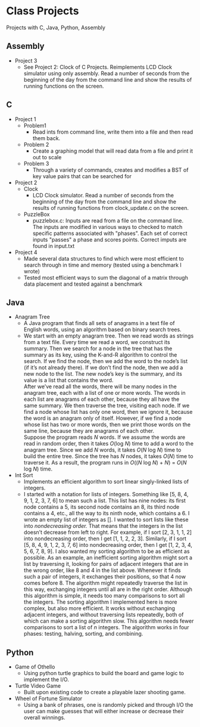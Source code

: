 # Class Projects
Projects with C, Java, Python, Assembly

## Assembly
- Project 3
	- See Project 2: Clock of C Projects. Reimplements LCD Clock simulator using only assembly. Read a number of seconds from the beginning of the day from the command line and show the results of running functions on the screen.

## C
- Project 1
	- Problem1
		- Read ints from command line, write them into a file and then read them back.
	- Problem 2
		- Create a graphing model that will read data from a file and print it out to scale
	- Problem 3
		- Through a variety of commands, creates and modifies a BST of key value pairs that can be searched for
- Project 2
	- Clock
		- LCD Clock simulator. Read a number of seconds from the beginning of the day from the command line and show the results of running functions from clock_update.c on the screen.
	- PuzzleBox
		- puzzlebox.c: Inputs are read from a file on the command line. The inputs are modified in various ways to checked to match specific patterns associated with "phases". Each set of correct inputs "passes" a phase and scores points. Correct imputs are found in input.txt
- Project 4
	- Made several data structures to find which were most efficient to search through in time and memory (tested using a benchmark I wrote)
	- Tested most efficient ways to sum the diagonal of a matrix through data placement and tested against a benchmark

## Java
- Anagram Tree
	- A Java program that finds all sets of anagrams in a text file of English words, using an algorithm based on binary search trees.
	- We start with an empty anagram tree. Then we read words as strings from a text file. Every time we read a word, we construct its summary. Then we search for a node in the tree that has the summary as its key, using the K-and-R algorithm to control the search. If we find the node, then we add the word to the node’s list (if it’s not already there). If we don’t find the node, then we add a new node to the list. The new node’s key is the summary, and its value is a list that contains the word.  
After we’ve read all the words, there will be many nodes in the anagram tree, each with a list of one or more words. The words in each list are anagrams of each other, because they all have the same summary. We then traverse the tree, visiting each node. If we find a node whose list has only one word, then we ignore it, because the word is an anagram only of itself. However, if we find a node whose list has two or more words, then we print those words on the same line, because they are anagrams of each other.  
Suppose the program reads _N_ words. If we assume the words are read in random order, then it takes _O_(log _N_) time to add a word to the anagram tree. Since we add _N_ words, it takes _O_(_N_ log _N_) time to build the entire tree. Since the tree has _N_ nodes, it takes _O_(_N_) time to traverse it. As a result, the program runs in _O_((_N_ log _N_) + _N_) = _O_(_N_ log _N_) time.
- Int Sort
	- Implements an efficient algorithm to sort linear singly-linked lists of integers.
	- I started with a notation for lists of integers. Something like [5, 8, 4, 9, 1, 2, 3, 7, 6] to mean such a list. This list has nine nodes: its first node contains a 5, its second node contains an 8, its third node contains a 4, etc., all the way to its ninth node, which contains a 6. I wrote an empty list of integers as []. I wanted to sort lists like these into _nondecreasing order._ That means that the integers in the list doesn’t decrease from left to right. For example, if I sort [2, 3, 1, 1, 2] into nondecreasing order, then I get [1, 1, 2, 2, 3]. Similarly, if I sort [5, 8, 4, 9, 1, 2, 3, 7, 6] into nondecreasing order, then I get [1, 2, 3, 4, 5, 6, 7, 8, 9]. I also wanted my sorting algorithm to be as efficient as possible. As an example, an inefficient sorting algorithm might sort a list by traversing it, looking for pairs of adjacent integers that are in the wrong order, like 8 and 4 in the list above. Whenever it finds such a pair of integers, it exchanges their positions, so that 4 now comes before 8. The algorithm might repeatedly traverse the list in this way, exchanging integers until all are in the right order. Although this algorithm is simple, it needs too many comparisons to sort all the integers. The sorting algorithm I implemented here is more complex, but also more efficient. It works without exchanging adjacent integers, and without traversing lists repeatedly, both of which can make a sorting algorithm slow. This algorithm needs fewer comparisons to sort a list of _n_ integers. The algorithm works in four phases: testing, halving, sorting, and combining.

## Python
- Game of Othello
	- Using python turtle graphics to build the board and game logic to implement the I/O.
- Turtle Video Game
	- Built upon existing code to create a playable lazer shooting game.
- Wheel of Fortune Simulator
	- Using a bank of phrases, one is randomly picked and through I/O the user can make guesses that will either increase or decrease their overall winnings.

